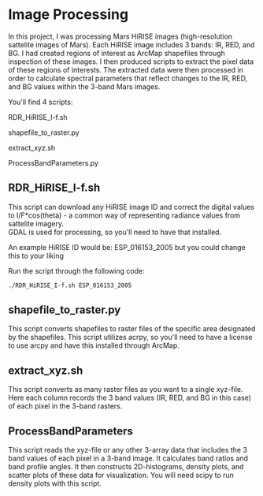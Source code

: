 # Image Processing

In this project, I was processing Mars HiRISE images (high-resolution sattelite images of Mars).
Each HiRISE image includes 3 bands: IR, RED, and BG. 
I had created regions of interest as ArcMap shapefiles through inspection of these images. 
I then produced scripts to extract the pixel data of these regions of interests. 
The extracted data were then processed in order to calculate spectral parameters that reflect changes to the IR, RED, and BG values within the 3-band Mars images. 

You'll find 4 scripts:

RDR_HiRISE_I-f.sh

shapefile_to_raster.py

extract_xyz.sh

ProcessBandParameters.py  

## RDR_HiRISE_I-f.sh

This script can download any HiRISE image ID and correct the digital values to I/F*cos(theta) - a common way of representing radiance values from sattelite imagery.  
GDAL is used for processing, so you'll need to have that installed.

An example HiRISE ID would be: ESP_016153_2005 but you could change this to your liking

Run the script through the following code: 

```bash
./RDR_HiRISE_I-f.sh ESP_016153_2005 
```
## shapefile_to_raster.py

This script converts shapefiles to raster files of the specific area designated by the shapefiles. 
This script utilizes acrpy, so you'll need to have a license to use arcpy and have this installed through ArcMap. 

## extract_xyz.sh

This script converts as many raster files as you want to a single xyz-file.
Here each column records the 3 band values (IR, RED, and BG in this case) of each pixel in the 3-band rasters.

## ProcessBandParameters

This script reads the xyz-file or any other 3-array data that includes the 3 band values of each pixel in a 3-band image.
It calculates band ratios and band profile angles. 
It then constructs 2D-histograms, density plots, and scatter plots of these data for visualization. 
You will need scipy to run density plots with this script. 


 
